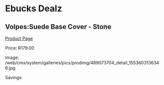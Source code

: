 
# Ebucks Dealz
## Volpes:Suede Base Cover - Stone
[Product Page](https://www.ebucks.com/web/shop/productSelected.do?prodId=489073704&catId=704984344)

Price: R179.00

Image: /web/cms/system/galleries/pics/prodimg/489073704_detail_1553603136346.jpg

Savings: 


	